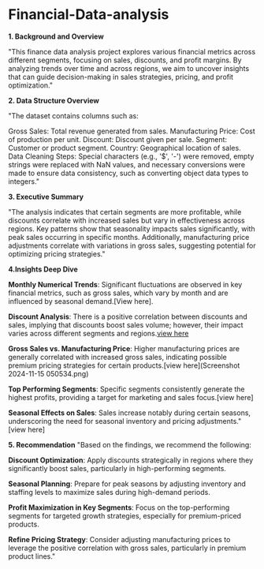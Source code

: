 # Financial-Data-analysis
**1. Background and Overview**

"This finance data analysis project explores various financial metrics across different segments, focusing on sales, discounts, and profit margins. By analyzing trends over time and across regions, we aim to uncover insights that can guide decision-making in sales strategies, pricing, and profit optimization."

**2. Data Structure Overview**

"The dataset contains columns such as:

Gross Sales: Total revenue generated from sales.
Manufacturing Price: Cost of production per unit.
Discount: Discount given per sale.
Segment: Customer or product segment.
Country: Geographical location of sales.
Data Cleaning Steps: Special characters (e.g., '$', '-') were removed, empty strings were replaced with NaN values, and necessary conversions were made to ensure data consistency, such as converting object data types to integers."

**3. Executive Summary**

"The analysis indicates that certain segments are more profitable, while discounts correlate with increased sales but vary in effectiveness across regions. Key patterns show that seasonality impacts sales significantly, with peak sales occurring in specific months. Additionally, manufacturing price adjustments correlate with variations in gross sales, suggesting potential for optimizing pricing strategies."

**4.Insights Deep Dive**

**Monthly Numerical Trends**: Significant fluctuations are observed in key financial metrics, such as gross sales, which vary by month and are influenced by seasonal demand.[View here].

**Discount Analysis**: There is a positive correlation between discounts and sales, implying that discounts boost sales volume; however, their impact varies across different segments and regions.[view here](image.png)

**Gross Sales vs. Manufacturing Price**: Higher manufacturing prices are generally correlated with increased gross sales, indicating possible premium pricing strategies for certain products.[view here](Screenshot 2024-11-15 050534.png)

**Top Performing Segments**: Specific segments consistently generate the highest profits, providing a target for marketing and sales focus.[view here]

**Seasonal Effects on Sales**: Sales increase notably during certain seasons, underscoring the need for seasonal inventory and pricing adjustments."[view here]

**5. Recommendation**
"Based on the findings, we recommend the following:

**Discount Optimization**: Apply discounts strategically in regions where they significantly boost sales, particularly in high-performing segments.

**Seasonal Planning**: Prepare for peak seasons by adjusting inventory and staffing levels to maximize sales during high-demand periods.

**Profit Maximization in Key Segments**: Focus on the top-performing segments for targeted growth strategies, especially for premium-priced products.

**Refine Pricing Strategy**: Consider adjusting manufacturing prices to leverage the positive correlation with gross sales, particularly in premium product lines."
